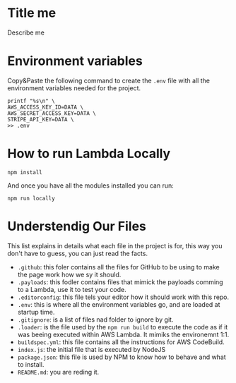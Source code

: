 # Title me

Describe me

# Environment variables

Copy&Paste the following command to create the `.env` file with all the environment variables needed for the project.

```
printf "%s\n" \
AWS_ACCESS_KEY_ID=DATA \
AWS_SECRET_ACCESS_KEY=DATA \
STRIPE_API_KEY=DATA \
>> .env
```

# How to run Lambda Locally

```
npm install
```

And once you have all the modules installed you can run:

```
npm run locally
```

# Understendig Our Files

This list explains in details what each file in the project is for, this way you don't have to guess, you can just read the facts.

- `.github`: this foler contains all the files for GitHub to be using to make the page work how we sy it should.
- `.payloads`: this fodler contains files that mimick the payloads comming to a Lambda, use it to test your code.
- `.editorconfig`: this file tels your editor how it should work with this repo.
- `.env`: this is where all the environment variables go, and are loaded at startup time.
- `.gitignore`: is a list of files nad folder to ignore by git.
- `.loader`: is the file used by the `npm run build` to execute the code as if it was beeing executed within AWS Lambda. It mimiks the environemnt 1:1.
- `buildspec.yml`: this file contains all the instructions for AWS CodeBuild.
- `index.js`: the initial file that is executed by NodeJS
- `package.json`: this file is used by NPM to know how to behave and what to install.
- `README.md`: you are reding it.
